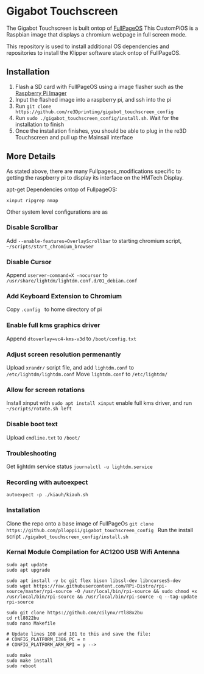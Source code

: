 # Gigabot Touchscreen
The Gigabot Touchscreen is built ontop of [FullPageOS](https://github.com/guysoft/FullPageOS)
This CustomPiOS is a Raspbian image that displays a chromium webpage in full screen mode. 

This repository is used to install additional OS dependencies and repositories to install the Klipper software stack ontop of FullPageOS.

## Installation

1. Flash a SD card with FullPageOS using a image flasher such as the [Raspberry Pi Imager](https://www.raspberrypi.com/software/)
2. Input the flashed image into a raspberry pi, and ssh into the pi
3. Run ```git clone https://github.com/re3Dprinting/gigabot_touchscreen_config```
4. Run ```sudo ./gigabot_touchscreen_config/install.sh```. Wait for the installation to finish
5. Once the installation finishes, you should be able to plug in the re3D Touchscreen and pull up the Mainsail interface

## More Details
As stated above, there are many Fullpageos_modifications specific to getting the raspberry pi to display its interface on the HMTech Display.

apt-get Dependencies ontop of FullpageOS:

```xinput ripgrep nmap```

Other system level configurations are as

### Disable Scrollbar
Add ``` --enable-features=OverlayScrollbar ``` to starting chromium script, ```~/scripts/start_chromium_browser```

### Disable Cursor
Append ```xserver-command=X -nocursor``` to ```/usr/share/lightdm/lightdm.conf.d/01_debian.conf```

### Add Keyboard Extension to Chromium
Copy ```.config ``` to home directory of pi

### Enable full kms graphics driver
Append ```dtoverlay=vc4-kms-v3d``` to ```/boot/config.txt```

### Adjust screen resolution permenantly
Upload ```xrandr/``` script file, and add ```lightdm.conf``` to ```/etc/lightdm/lightdm.conf```
Move ```lightdm.conf``` to ```/etc/lightdm/```

### Allow for screen rotations
Install xinput with ```sudo apt install xinput```
enable full kms driver, and run ```~/scripts/rotate.sh left```

### Disable boot text 
Upload ```cmdline.txt``` to ```/boot/```

### Troubleshooting
Get lightdm service status ```journalctl -u lightdm.service```

### Recording with autoexpect
```autoexpect -p ./kiauh/kiauh.sh```

### Installation
Clone the repo onto a base image of FullPageOs
```git clone https://github.com/plloppii/gigabot_touchscreen_config ```
Run the install script
```./gigabot_touchscreen_config/install.sh```

### Kernal Module Compilation for AC1200 USB Wifi Antenna
```
sudo apt update
sudo apt upgrade

sudo apt install -y bc git flex bison libssl-dev libncurses5-dev
sudo wget https://raw.githubusercontent.com/RPi-Distro/rpi-source/master/rpi-source -O /usr/local/bin/rpi-source && sudo chmod +x /usr/local/bin/rpi-source && /usr/local/bin/rpi-source -q --tag-update
rpi-source

sudo git clone https://github.com/cilynx/rtl88x2bu
cd rtl8822bu
sudo nano Makefile

# Update lines 100 and 101 to this and save the file:
# CONFIG_PLATFORM_I386_PC = n
# CONFIG_PLATFORM_ARM_RPI = y -->

sudo make
sudo make install
sudo reboot
```